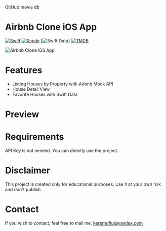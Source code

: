 GitHub movie db


# Airbnb Clone iOS App

[![Swift](https://img.shields.io/badge/Swift-5-FF995A?labelColor=868686&style=flat&link=https://www.swift.org/)](https://www.swift.org/)
[![Xcode](https://img.shields.io/badge/Xcode-3D8ED9?style=flat&link=https://developer.apple.com/xcode//)](https://developer.apple.com/xcode/)
[![Swift Data](https://img.shields.io/badge/Swift%20Data-B8C3CC?style=flat&link=https://developer.apple.com/documentation/swiftdata)]
[![TMDB](https://img.shields.io/badge/TMDB-API-3CC161?labelColor=868686&style=flat&link=https://public.opendatasoft.com/explore/dataset/airbnb-listings/api/?disjunctive.host_verifications&disjunctive.amenities&disjunctive.features&refine.city=New+York&refine.room_type=Entire+home%2Fapt)](https://public.opendatasoft.com/explore/dataset/airbnb-listings/api/?disjunctive.host_verifications&disjunctive.amenities&disjunctive.features&refine.city=New+York&refine.room_type=Entire+home%2Fapt)

![Airbnb Clone iOS App](https://github.com/keremoflu/Airbnb-Clone-iOS-App/assets/4960295/f8d02717-3545-446f-a719-517366c14ff2)

# Features
* Listing Houses by Property with Airbnb Mock API
* House Detail View
* Favorite Houses with Swift Data

# Preview


# Requirements
API Key is not needed. You can directly use the project.

# Disclaimer
This project is created only for educational purposes. Use it at your own risk and don't publish.

# Contact
If you wish to contact, feel free to mail me; keremoflu@yandex.com
